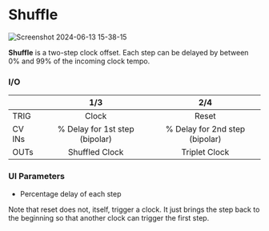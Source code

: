 # Shuffle

![Screenshot 2024-06-13 15-38-15](https://github.com/djphazer/O_C-Phazerville/assets/109086194/43bdec61-eab5-4d57-a44f-0b32a89f23e7)

**Shuffle** is a two-step clock offset. Each step can be delayed by between 0% and 99% of the incoming clock tempo.

### I/O

|        | 1/3 | 2/4 |
| ------ | :-: | :-: |
| TRIG   | Clock    | Reset    |
| CV INs | % Delay for 1st step (bipolar) | % Delay for 2nd step (bipolar) |
| OUTs   | Shuffled Clock | Triplet Clock |


### UI Parameters
* Percentage delay of each step

Note that reset does not, itself, trigger a clock. It just brings the step back to the beginning so that another clock can trigger the first step.
